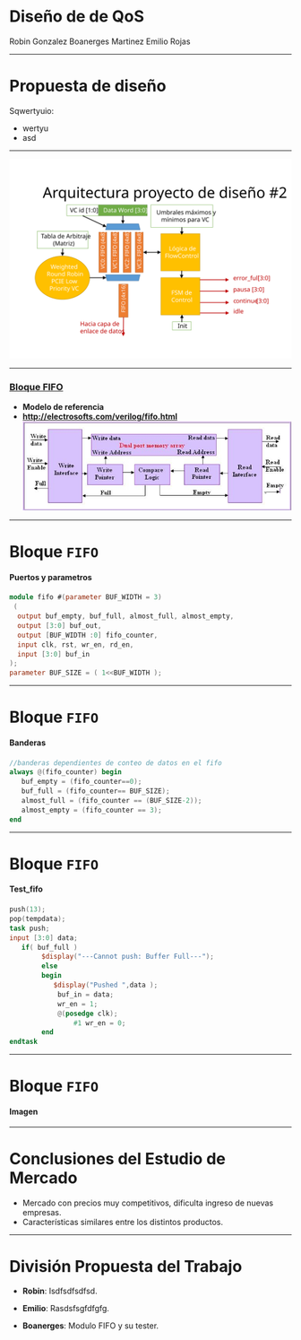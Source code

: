 <!-- $theme: default -->

Diseño de de QoS
===

Robin Gonzalez
Boanerges Martinez
Emilio Rojas

---

Propuesta de diseño
===

Sqwertyuio:
- wertyu
- asd

---

![center](presentacion-1/Proyecto2.svg)

---

### [Bloque FIFO](http://electrosofts.com/verilog/fifo.html)

- __Modelo de referencia__ 
- __http://electrosofts.com/verilog/fifo.html__
![center](presentacion-1/fifo_block.jpg)

---

# Bloque ```FIFO```
#### Puertos y parametros
```verilog
module fifo #(parameter BUF_WIDTH = 3)
 (
  output buf_empty, buf_full, almost_full, almost_empty, 
  output [3:0] buf_out,
  output [BUF_WIDTH :0] fifo_counter, 
  input clk, rst, wr_en, rd_en, 
  input [3:0] buf_in
);
parameter BUF_SIZE = ( 1<<BUF_WIDTH );
```
  
---


# Bloque ```FIFO```
#### Banderas
```verilog
//banderas dependientes de conteo de datos en el fifo
always @(fifo_counter) begin
   buf_empty = (fifo_counter==0);
   buf_full = (fifo_counter== BUF_SIZE);
   almost_full = (fifo_counter == (BUF_SIZE-2));
   almost_empty = (fifo_counter == 3);
end
```

---  

# Bloque ```FIFO```
#### Test_fifo

```verilog
push(13);
pop(tempdata);
task push;
input [3:0] data;
   if( buf_full )
        $display("---Cannot push: Buffer Full---");
        else
        begin
           $display("Pushed ",data );
			buf_in = data;
			wr_en = 1;
            @(posedge clk);
                #1 wr_en = 0;
        end
endtask
```

--- 


# Bloque ```FIFO```
#### Imagen



---  

# Conclusiones del Estudio de Mercado

  - Mercado con precios muy competitivos, dificulta ingreso de nuevas empresas.
  - Características similares entre los distintos productos.


---

# División Propuesta del Trabajo

 
 - __Robin__: Isdfsdfsdfsd.
 
 - __Emilio__: Rasdsfsgfdfgfg.
 - __Boanerges__: Modulo FIFO y su tester.
